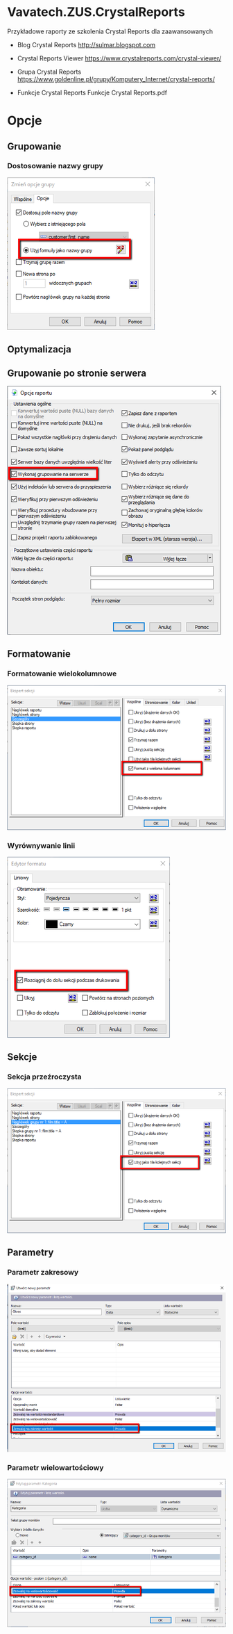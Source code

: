 # Vavatech.ZUS.CrystalReports
Przykładowe raporty ze szkolenia Crystal Reports dla zaawansowanych

- Blog Crystal Reports
http://sulmar.blogspot.com

- Crystal Reports Viewer 
https://www.crystalreports.com/crystal-viewer/

- Grupa Crystal Reports
https://www.goldenline.pl/grupy/Komputery_Internet/crystal-reports/

- Funkcje Crystal Reports
Funkcje Crystal Reports.pdf


# Opcje

## Grupowanie

### Dostosowanie nazwy grupy
![](images/2019-05-30_1141.png)


## Optymalizacja

## Grupowanie po stronie serwera
![](images/2019-05-30_1035.png)

## Formatowanie

### Formatowanie wielokolumnowe
![](images/2019-05-30_1237.png)

### Wyrównywanie linii
![](images/2019-05-30_1220.png)

## Sekcje
### Sekcja przeźroczysta
![](images/2019-05-30_1216.png)

## Parametry

### Parametr zakresowy
![](images/2019-05-31_1057.png)

### Parametr wielowartościowy
![](images/2019-05-31_1129.png)




